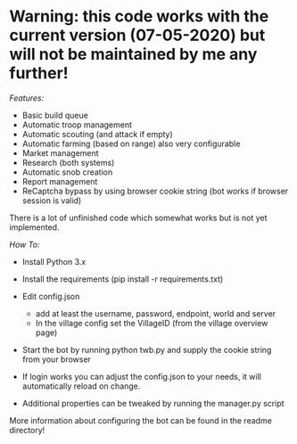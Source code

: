 # Warning: this code works with the current version (07-05-2020) but will not be maintained by me any further!

*Features:*

- Basic build queue
- Automatic troop management
- Automatic scouting (and attack if empty)
- Automatic farming (based on range) also very configurable
- Market management
- Research (both systems)
- Automatic snob creation
- Report management
- ReCaptcha bypass by using browser cookie string (bot works if browser session is valid)

There is a lot of unfinished code which somewhat works but is not yet implemented.

*How To:*
- Install Python 3.x
- Install the requirements (pip install -r requirements.txt)
- Edit config.json
	- add at least the username, password, endpoint, world and server
	- In the village config set the VillageID (from the village overview page)

- Start the bot by running python twb.py and supply the cookie string from your browser
- If login works you can adjust the config.json to your needs, it will automatically reload on change.
- Additional properties can be tweaked by running the manager.py script

More information about configuring the bot can be found in the readme directory!



